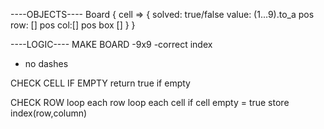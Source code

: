 ----OBJECTS----
Board {
  cell => {
      solved: true/false
      value: (1...9).to_a
      pos row: []
      pos col:[]
      pos box []
  }
}

----LOGIC----
MAKE BOARD
-9x9
-correct index
- no dashes

CHECK CELL IF EMPTY
return true if empty

CHECK ROW
  loop each row
      loop each cell
      if cell empty = true
      store index(row,column)
